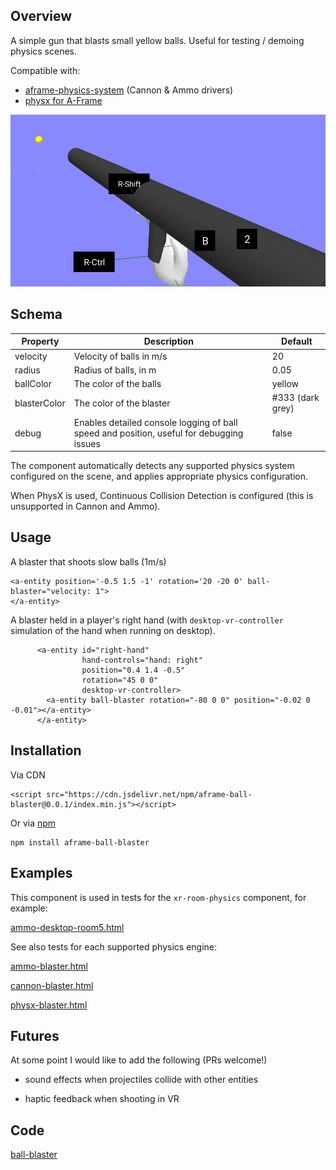 ## Overview

A simple gun that blasts small yellow balls.  Useful for testing / demoing physics scenes.

Compatible with:

- [aframe-physics-system](https://github.com/c-frame/aframe-physics-system) (Cannon & Ammo drivers)
- [physx for A-Frame](https://github.com/c-frame/physx) 

![image-20230701171702787](image-20230701171702787.png)



## Schema


| Property     | Description                                                  | Default          |
| ------------ | ------------------------------------------------------------ | ---------------- |
| velocity     | Velocity of balls in m/s                                     | 20               |
| radius       | Radius of balls, in m                                        | 0.05             |
| ballColor    | The color of the balls                                       | yellow           |
| blasterColor | The color of the blaster                                     | #333 (dark grey) |
| debug        | Enables detailed console logging of ball speed and position, useful for debugging issues | false            |

 The component automatically detects any supported physics system configured on the scene, and applies appropriate physics configuration.

When PhysX is used, Continuous Collision Detection is configured (this is unsupported in Cannon and Ammo).

## Usage

A blaster that shoots slow balls (1m/s)

```
<a-entity position='-0.5 1.5 -1' rotation='20 -20 0' ball-blaster="velocity: 1">
</a-entity>
```



A blaster held in a player's right hand (with `desktop-vr-controller` simulation of the hand when running on desktop).

```
      <a-entity id="right-hand"
                hand-controls="hand: right" 
                position="0.4 1.4 -0.5"
                rotation="45 0 0"
                desktop-vr-controller>
        <a-entity ball-blaster rotation="-80 0 0" position="-0.02 0 -0.01"></a-entity>
      </a-entity>
```



## Installation

Via CDN 
```
<script src="https://cdn.jsdelivr.net/npm/aframe-ball-blaster@0.0.1/index.min.js"></script>
```

Or via [npm](https://www.npmjs.com/package/aframe-polygon-wireframe)

```
npm install aframe-ball-blaster
```



## Examples

This component is used in tests for the `xr-room-physics` component, for example:

[ammo-desktop-room5.html](https://diarmidmackenzie.github.io/aframe-components/components/xr-room-physics/test/ammo-desktop-room5.html)

See also tests for each supported physics engine:

[ammo-blaster.html](https://diarmidmackenzie.github.io/aframe-components/components/ball-blaster/test/ammo-blaster.html)

[cannon-blaster.html](https://diarmidmackenzie.github.io/aframe-components/components/ball-blaster/test/cannon-blaster.html)

[physx-blaster.html](https://diarmidmackenzie.github.io/aframe-components/components/ball-blaster/test/physx-blaster.html)



## Futures

At some point I would like to add the following (PRs welcome!)

- sound effects when projectiles collide with other entities

- haptic feedback when shooting in VR

  

## Code

  [ball-blaster](https://github.com/diarmidmackenzie/aframe-components/blob/main/components/ball-blaster/index.js)

